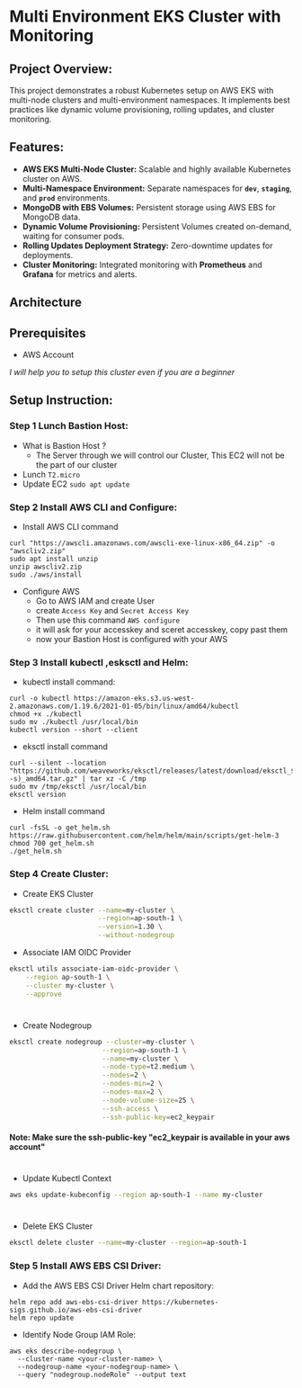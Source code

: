 # **Multi Environment EKS Cluster with Monitoring**

## **Project Overview:**

This project demonstrates a robust Kubernetes setup on AWS EKS with multi-node clusters and multi-environment namespaces. It implements best practices like dynamic volume provisioning, rolling updates, and cluster monitoring.

## **Features:**
- **AWS EKS Multi-Node Cluster:** Scalable and highly available Kubernetes cluster on AWS.
- **Multi-Namespace Environment:** Separate namespaces for **`dev`**, **`staging`**, and **`prod`** environments.
- **MongoDB with EBS Volumes:** Persistent storage using AWS EBS for MongoDB data.
- **Dynamic Volume Provisioning:** Persistent Volumes created on-demand, waiting for consumer pods.
- **Rolling Updates Deployment Strategy:** Zero-downtime updates for deployments.
- **Cluster Monitoring:** Integrated monitoring with **Prometheus** and **Grafana** for metrics and alerts.

## **Architecture**


## **Prerequisites**

- AWS Account

*I will help you to setup this cluster even if you are a beginner*

## **Setup Instruction:**

### **Step 1 Lunch Bastion Host:**

- What is Bastion Host ?
  - The Server through we will control our Cluster, This EC2 will not be the part of our cluster
- Lunch `T2.micro`
- Update EC2  `sudo apt update`

### **Step 2 Install AWS CLI and Configure:**
- Install AWS CLI command
```
curl "https://awscli.amazonaws.com/awscli-exe-linux-x86_64.zip" -o "awscliv2.zip"
sudo apt install unzip
unzip awscliv2.zip
sudo ./aws/install
```

- Configure AWS 
    - Go to AWS IAM and create User
    - create `Access Key` and `Secret Access Key`
    - Then use this command `AWS configure`
    - it will ask for your accesskey and sceret accesskey, copy past them
    - now your Bastion Host is configured with your AWS

### **Step 3 Install kubectl ,esksctl and Helm:**

- kubectl install command:
```
curl -o kubectl https://amazon-eks.s3.us-west-2.amazonaws.com/1.19.6/2021-01-05/bin/linux/amd64/kubectl
chmod +x ./kubectl
sudo mv ./kubectl /usr/local/bin
kubectl version --short --client
```
- eksctl install command
```
curl --silent --location "https://github.com/weaveworks/eksctl/releases/latest/download/eksctl_$(uname -s)_amd64.tar.gz" | tar xz -C /tmp
sudo mv /tmp/eksctl /usr/local/bin
eksctl version
```
- Helm install command
```
curl -fsSL -o get_helm.sh https://raw.githubusercontent.com/helm/helm/main/scripts/get-helm-3
chmod 700 get_helm.sh
./get_helm.sh
```

### **Step 4 Create Cluster:**
- Create EKS Cluster
```bash
eksctl create cluster --name=my-cluster \
                      --region=ap-south-1 \
                      --version=1.30 \
                      --without-nodegroup
```

- Associate IAM OIDC Provider
```bash
eksctl utils associate-iam-oidc-provider \
    --region ap-south-1 \
    --cluster my-cluster \
    --approve
```
#

- Create Nodegroup
```bash
eksctl create nodegroup --cluster=my-cluster \
                       --region=ap-south-1 \
                       --name=my-cluster \
                       --node-type=t2.medium \
                       --nodes=2 \
                       --nodes-min=2 \
                       --nodes-max=2 \
                       --node-volume-size=25 \
                       --ssh-access \
                       --ssh-public-key=ec2_keypair 
```
#### Note: Make sure the ssh-public-key "ec2_keypair is available in your aws account"
#

- Update Kubectl Context
```bash
aws eks update-kubeconfig --region ap-south-1 --name my-cluster
```
#

- Delete EKS Cluster
```bash
eksctl delete cluster --name=my-cluster --region=ap-south-1
```

### **Step 5 Install AWS EBS CSI Driver:**
- Add the AWS EBS CSI Driver Helm chart repository:
```
helm repo add aws-ebs-csi-driver https://kubernetes-sigs.github.io/aws-ebs-csi-driver
helm repo update
```
- Identify Node Group IAM Role:
```
aws eks describe-nodegroup \
  --cluster-name <your-cluster-name> \
  --nodegroup-name <your-nodegroup-name> \
  --query "nodegroup.nodeRole" --output text

```





